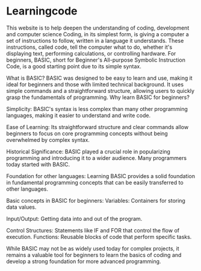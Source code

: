 # Learningcode
This website is to help deepen the understanding of coding, development and computer science 
Coding, in its simplest form, is giving a computer a set of instructions to follow, written in a language it understands. These instructions, called code, tell the computer what to do, whether it's displaying text, performing calculations, or controlling hardware. For beginners, BASIC, short for Beginner's All-purpose Symbolic Instruction Code, is a good starting point due to its simple syntax. 



What is BASIC?
BASIC was designed to be easy to learn and use, making it ideal for beginners and those with limited technical background. It uses simple commands and a straightforward structure, allowing users to quickly grasp the fundamentals of programming. 
Why learn BASIC for beginners?



Simplicity:
BASIC's syntax is less complex than many other programming languages, making it easier to understand and write code.


Ease of Learning:
Its straightforward structure and clear commands allow beginners to focus on core programming concepts without being overwhelmed by complex syntax.

Historical Significance:
BASIC played a crucial role in popularizing programming and introducing it to a wider audience. Many programmers today started with BASIC.

Foundation for other languages:
Learning BASIC provides a solid foundation in fundamental programming concepts that can be easily transferred to other languages. 

Basic concepts in BASIC for beginners:
Variables: Containers for storing data values.

Input/Output: Getting data into and out of the program.

Control Structures: Statements like IF and FOR that control the flow of execution.
Functions: Reusable blocks of code that perform specific tasks. 

While BASIC may not be as widely used today for complex projects, it remains a valuable tool for beginners to learn the basics of coding and develop a strong foundation for more advanced programming. 
